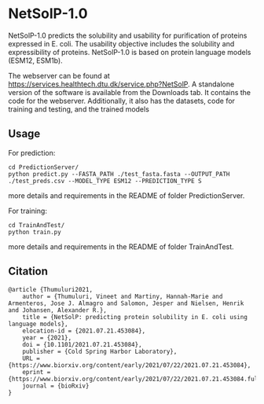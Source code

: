 # NetSolP-1.0
NetSolP-1.0 predicts the solubility and usability for purification of proteins expressed in E. coli. The usability objective includes the solubility and expressibility of proteins. NetSolP-1.0 is based on protein language models (ESM12, ESM1b).

The webserver can be found at https://services.healthtech.dtu.dk/service.php?NetSolP. A standalone version of the software is available from the Downloads tab.
It contains the code for the webserver. Additionally, it also has the datasets, code for training and testing, and the trained models

## Usage

For prediction:
```
cd PredictionServer/ 
python predict.py --FASTA_PATH ./test_fasta.fasta --OUTPUT_PATH ./test_preds.csv --MODEL_TYPE ESM12 --PREDICTION_TYPE S
```
more details and requirements in the README of folder PredictionServer.

For training:
```
cd TrainAndTest/
python train.py
```
more details and requirements in the README of folder TrainAndTest.

## Citation

```
@article {Thumuluri2021,
	author = {Thumuluri, Vineet and Martiny, Hannah-Marie and Armenteros, Jose J. Almagro and Salomon, Jesper and Nielsen, Henrik and Johansen, Alexander R.},
	title = {NetSolP: predicting protein solubility in E. coli using language models},
	elocation-id = {2021.07.21.453084},
	year = {2021},
	doi = {10.1101/2021.07.21.453084},
	publisher = {Cold Spring Harbor Laboratory},
	URL = {https://www.biorxiv.org/content/early/2021/07/22/2021.07.21.453084},
	eprint = {https://www.biorxiv.org/content/early/2021/07/22/2021.07.21.453084.full.pdf},
	journal = {bioRxiv}
}

```

